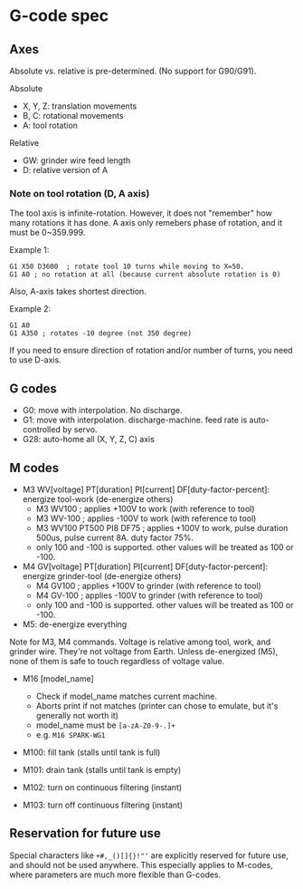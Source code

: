 # G-code spec

## Axes

Absolute vs. relative is pre-determined. (No support for G90/G91).

Absolute
- X, Y, Z: translation movements
- B, C: rotational movements
- A: tool rotation

Relative
- GW: grinder wire feed length
- D: relative version of A


### Note on tool rotation (D, A axis)

The tool axis is infinite-rotation.
However, it does not "remember" how many rotations it has done.
A axis only remebers phase of rotation, and it must be 0~359.999.

Example 1:
```
G1 X50 D3600  ; rotate tool 10 turns while moving to X=50.
G1 A0 ; no rotation at all (because current absolute rotation is 0)
```

Also, A-axis takes shortest direction.

Example 2:
```
G1 A0
G1 A350 ; rotates -10 degree (not 350 degree)
```

If you need to ensure direction of rotation and/or number of turns, you need to use D-axis.


## G codes

* G0: move with interpolation. No discharge.
* G1: move with interpolation. discharge-machine. feed rate is auto-controlled by servo.
* G28: auto-home all (X, Y, Z, C) axis

## M codes

* M3 WV[voltage] PT[duration] PI[current] DF[duty-factor-percent]: energize tool-work (de-energize others)
  * M3 WV100 ; applies +100V to work (with reference to tool)
  * M3 WV-100 ; applies -100V to work (with reference to tool)
  * M3 WV100 PT500 PI8 DF75 ; applies +100V to work, pulse duration 500us, pulse current 8A. duty factor 75%.
  * only 100 and -100 is supported. other values will be treated as 100 or -100.
* M4 GV[voltage] PT[duration] PI[current] DF[duty-factor-percent]: energize grinder-tool (de-energize others)
  * M4 GV100 ; applies +100V to grinder (with reference to tool)
  * M4 GV-100 ; applies -100V to grinder (with reference to tool)
  * only 100 and -100 is supported. other values will be treated as 100 or -100.
* M5: de-energize everything

Note for M3, M4 commands. Voltage is relative among tool, work, and grinder wire. They're not voltage from Earth.
Unless de-energized (M5), none of them is safe to touch regardless of voltage value.

* M16 [model_name]
  * Check if model_name matches current machine.
  * Aborts print if not matches (printer can chose to emulate, but it's generally not worth it)
  * model_name must be `[a-zA-Z0-9-.]+`
  * e.g. `M16 SPARK-WG1`

* M100: fill tank (stalls until tank is full)
* M101: drain tank (stalls until tank is empty)
* M102: turn on continuous filtering (instant)
* M103: turn off continuous filtering (instant)

## Reservation for future use

Special characters like `+#,_()[]{}!"'` are explicitly reserved for future use, and should not be used anywhere.
This especially applies to M-codes, where parameters are much more flexible than G-codes.
